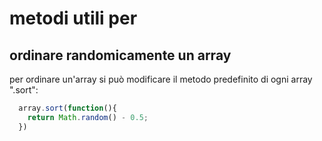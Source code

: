 # metodi utili per

## ordinare randomicamente un array

per ordinare un'array si può modificare il metodo predefinito di ogni array ".sort":

```javascript
  array.sort(function(){
    return Math.random() - 0.5;
  })
```
